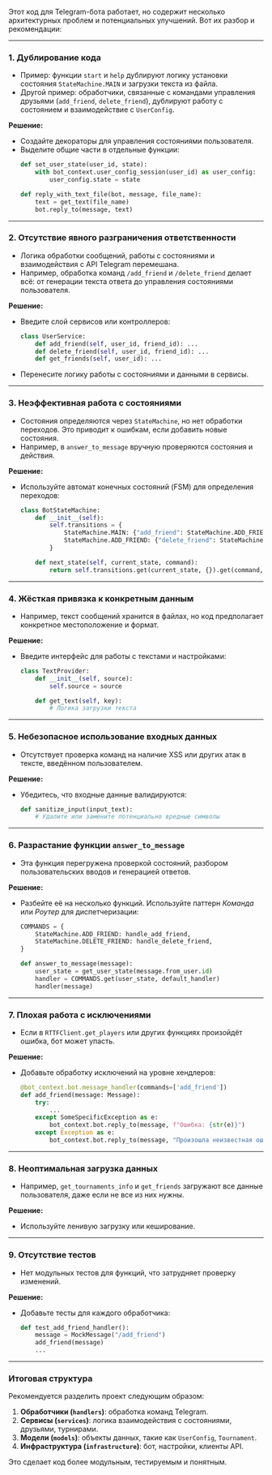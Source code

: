 Этот код для Telegram-бота работает, но содержит несколько архитектурных проблем и потенциальных улучшений. Вот их разбор и рекомендации:

---

### 1. **Дублирование кода**
   - Пример: функции `start` и `help` дублируют логику установки состояния `StateMachine.MAIN` и загрузки текста из файла.
   - Другой пример: обработчики, связанные с командами управления друзьями (`add_friend`, `delete_friend`), дублируют работу с состоянием и взаимодействие с `UserConfig`.

   **Решение:**
   - Создайте декораторы для управления состояниями пользователя.
   - Выделите общие части в отдельные функции:
     ```python
     def set_user_state(user_id, state):
         with bot_context.user_config_session(user_id) as user_config:
             user_config.state = state

     def reply_with_text_file(bot, message, file_name):
         text = get_text(file_name)
         bot.reply_to(message, text)
     ```

---

### 2. **Отсутствие явного разграничения ответственности**
   - Логика обработки сообщений, работы с состояниями и взаимодействия с API Telegram перемешана.
   - Например, обработка команд `/add_friend` и `/delete_friend` делает всё: от генерации текста ответа до управления состояниями пользователя.

   **Решение:**
   - Введите слой сервисов или контроллеров:
     ```python
     class UserService:
         def add_friend(self, user_id, friend_id): ...
         def delete_friend(self, user_id, friend_id): ...
         def get_friends(self, user_id): ...
     ```
   - Перенесите логику работы с состояниями и данными в сервисы.

---

### 3. **Неэффективная работа с состояниями**
   - Состояния определяются через `StateMachine`, но нет обработки переходов. Это приводит к ошибкам, если добавить новые состояния.
   - Например, в `answer_to_message` вручную проверяются состояния и действия.

   **Решение:**
   - Используйте автомат конечных состояний (FSM) для определения переходов:
     ```python
     class BotStateMachine:
         def __init__(self):
             self.transitions = {
                 StateMachine.MAIN: {"add_friend": StateMachine.ADD_FRIEND},
                 StateMachine.ADD_FRIEND: {"delete_friend": StateMachine.DELETE_FRIEND},
             }

         def next_state(self, current_state, command):
             return self.transitions.get(current_state, {}).get(command, current_state)
     ```

---

### 4. **Жёсткая привязка к конкретным данным**
   - Например, текст сообщений хранится в файлах, но код предполагает конкретное местоположение и формат.

   **Решение:**
   - Введите интерфейс для работы с текстами и настройками:
     ```python
     class TextProvider:
         def __init__(self, source):
             self.source = source

         def get_text(self, key):
             # Логика загрузки текста
     ```

---

### 5. **Небезопасное использование входных данных**
   - Отсутствует проверка команд на наличие XSS или других атак в тексте, введённом пользователем.

   **Решение:**
   - Убедитесь, что входные данные валидируются:
     ```python
     def sanitize_input(input_text):
         # Удалите или замените потенциально вредные символы
     ```

---

### 6. **Разрастание функции `answer_to_message`**
   - Эта функция перегружена проверкой состояний, разбором пользовательских вводов и генерацией ответов.

   **Решение:**
   - Разбейте её на несколько функций. Используйте паттерн *Команда* или *Роутер* для диспетчеризации:
     ```python
     COMMANDS = {
         StateMachine.ADD_FRIEND: handle_add_friend,
         StateMachine.DELETE_FRIEND: handle_delete_friend,
     }

     def answer_to_message(message):
         user_state = get_user_state(message.from_user.id)
         handler = COMMANDS.get(user_state, default_handler)
         handler(message)
     ```

---

### 7. **Плохая работа с исключениями**
   - Если в `RTTFClient.get_players` или других функциях произойдёт ошибка, бот может упасть.

   **Решение:**
   - Добавьте обработку исключений на уровне хендлеров:
     ```python
     @bot_context.bot.message_handler(commands=['add_friend'])
     def add_friend(message: Message):
         try:
             ...
         except SomeSpecificException as e:
             bot_context.bot.reply_to(message, f"Ошибка: {str(e)}")
         except Exception as e:
             bot_context.bot.reply_to(message, "Произошла неизвестная ошибка.")
     ```

---

### 8. **Неоптимальная загрузка данных**
   - Например, `get_tournaments_info` и `get_friends` загружают все данные пользователя, даже если не все из них нужны.

   **Решение:**
   - Используйте ленивую загрузку или кеширование.

---

### 9. **Отсутствие тестов**
   - Нет модульных тестов для функций, что затрудняет проверку изменений.

   **Решение:**
   - Добавьте тесты для каждого обработчика:
     ```python
     def test_add_friend_handler():
         message = MockMessage("/add_friend")
         add_friend(message)
         ...
     ```

---

### Итоговая структура
Рекомендуется разделить проект следующим образом:
1. **Обработчики (`handlers`)**: обработка команд Telegram.
2. **Сервисы (`services`)**: логика взаимодействия с состояниями, друзьями, турнирами.
3. **Модели (`models`)**: объекты данных, такие как `UserConfig`, `Tournament`.
4. **Инфраструктура (`infrastructure`)**: бот, настройки, клиенты API.

Это сделает код более модульным, тестируемым и понятным.